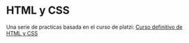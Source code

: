 # HTML y CSS

Una serie de practicas basada en el curso de platzi: [Curso definitivo de HTML y CSS](https://platzi.com/home/clases/2008-html-css/)
